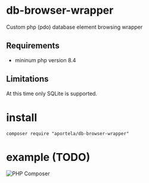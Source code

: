 # db-browser-wrapper

Custom php (pdo) database element browsing wrapper

## Requirements

- mininum php version 8.4

## Limitations

At this time only SQLite is supported.

# install

```Shell
composer require "aportela/db-browser-wrapper"
```

# example (TODO)

![PHP Composer](https://github.com/aportela/db-browser-wrapper/actions/workflows/php.yml/badge.svg)
